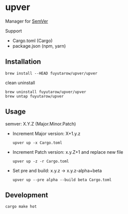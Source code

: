 # upver

Manager for [SemVer](https://semver.org/)

Support
- Cargo.toml (Cargo)
- package.json (npm, yarn)


## Installation
```
brew install --HEAD fuyutarow/upver/upver
```

clean uninstall
```
brew uninstall fuyutarow/upver/upver
brew untap fuyutarow/upver
```


## Usage
semver: X.Y.Z (Major.Minor.Patch)

- Increment Major version: X+1.y.z
  ```
  upver up -x Cargo.toml
  ```
- Increment Patch version: x.y.Z+1 and replace new file
  ```
  upver up -z -r Cargo.toml
  ```
- Set pre and build: x.y.z -> x.y.z-alpha+beta
  ```
  upver up --pre alpha --build beta Cargo.toml
  ```


## Development
```
cargo make hot
```
